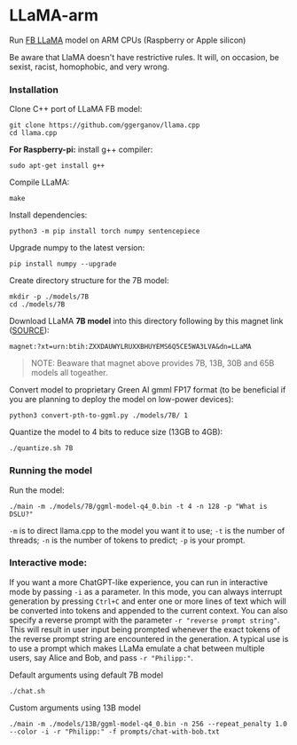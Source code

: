 # LLaMA-arm
Run [FB LLaMA](https://github.com/facebookresearch/llama/) model on ARM CPUs (Raspberry or Apple silicon)

Be aware that LlaMA doesn't have restrictive rules. It will, on occasion, be sexist, racist, homophobic, and very wrong.

### Installation
Clone C++ port of LLaMA FB model:
```shell
git clone https://github.com/ggerganov/llama.cpp
cd llama.cpp
```
**For Raspberry-pi:** install g++ compiler:
```shell
sudo apt-get install g++
```
Compile LLaMA:
```shell
make
```

Install dependencies:
```shell
python3 -m pip install torch numpy sentencepiece
```

Upgrade numpy to the latest version:
```shell
pip install numpy --upgrade
```

Create directory structure for the 7B model:
```shell
mkdir -p ./models/7B
cd ./models/7B
```
Download LLaMA **7B model** into this directory following by this magnet link ([SOURCE](https://github.com/facebookresearch/llama/pull/73)):

```shell
magnet:?xt=urn:btih:ZXXDAUWYLRUXXBHUYEMS6Q5CE5WA3LVA&dn=LLaMA
```
> NOTE: Beaware that magnet above provides 7B, 13B, 30B and 65B models all togeather.

Convert model to proprietary Green AI gmml FP17 format (to be beneficial if you are planning to deploy the model on low-power devices):
```shell
python3 convert-pth-to-ggml.py ./models/7B/ 1
```

Quantize the model to 4 bits to reduce size (13GB to 4GB):
```shell
./quantize.sh 7B
```

### Running the model
Run the model:
```shell
./main -m ./models/7B/ggml-model-q4_0.bin -t 4 -n 128 -p "What is DSLU?"
```
`-m` is to direct llama.cpp to the model you want it to use; 
`-t` is the number of threads; 
`-n` is the number of tokens to predict; 
`-p` is your prompt.


### Interactive mode:
If you want a more ChatGPT-like experience, you can run in interactive mode by passing `-i` as a parameter. In this mode, you can always interrupt generation by pressing `Ctrl+C` and enter one or more lines of text which will be converted into tokens and appended to the current context. You can also specify a reverse prompt with the parameter `-r "reverse prompt string"`. This will result in user input being prompted whenever the exact tokens of the reverse prompt string are encountered in the generation. A typical use is to use a prompt which makes LLaMa emulate a chat between multiple users, say Alice and Bob, and pass `-r "Philipp:"`.


Default arguments using default 7B model
```shell
./chat.sh
```
Custom arguments using 13B model
```shell
./main -m ./models/13B/ggml-model-q4_0.bin -n 256 --repeat_penalty 1.0 --color -i -r "Philipp:" -f prompts/chat-with-bob.txt
```
